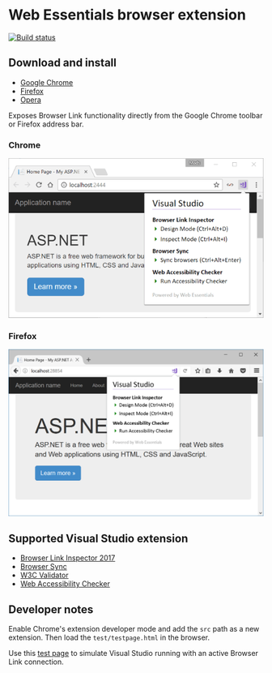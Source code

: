 # Web Essentials browser extension

[![Build status](https://ci.appveyor.com/api/projects/status/37jsbyfsv5edx481?svg=true)](https://ci.appveyor.com/project/madskristensen/webessentialschrome)

## Download and install 
- [Google Chrome](https://chrome.google.com/webstore/detail/web-essentials/mghdcdlpcdiodelbplncnodiiadljhhk)
- [Firefox](https://addons.mozilla.org/en-US/firefox/addon/webessentials/)
- [Opera](https://addons.opera.com/en/extensions/details/web-essentials/)

Exposes Browser Link functionality directly from the Google Chrome toolbar or Firefox address bar.

### Chrome

![screenshot](art/screenshot.png)

### Firefox

![Screenshot Firefox](art/screenshot-firefox.png)

## Supported Visual Studio extension

- [Browser Link Inspector 2017](https://marketplace.visualstudio.com/items?itemName=MadsKristensen.BrowserLinkInspector2017)
- [Browser Sync](https://marketplace.visualstudio.com/items?itemName=MadsKristensen.BrowserSync)
- [W3C Validator](https://marketplace.visualstudio.com/items?itemName=MadsKristensen.W3CValidator)
- [Web Accessibility Checker](https://marketplace.visualstudio.com/items?itemName=MadsKristensen.WebAccessibilityChecker)

## Developer notes
Enable Chrome's extension developer mode and add the `src` path as a new extension. Then load the `test/testpage.html` in the browser.

Use this [test page](https://cdn.rawgit.com/madskristensen/WebEssentialsChrome/39e0422e/test/testpage.html) to simulate Visual Studio running with an active Browser Link connection.